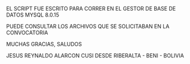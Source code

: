 EL SCRIPT FUE ESCRITO PARA CORRER EN EL GESTOR DE BASE DE DATOS
MYSQL 8.0.15


PUEDE CONSULTAR LOS ARCHIVOS QUE SE SOLICITABAN EN LA CONVOCATORIA


MUCHAS GRACIAS, SALUDOS

JESUS REYNALDO ALARCON CUSI
DESDE RIBERALTA - BENI - BOLIVIA